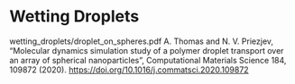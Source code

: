 # Wetting Droplets

wetting_droplets/droplet_on_spheres.pdf
A. Thomas and N. V. Priezjev, “Molecular dynamics simulation study of a polymer droplet transport over an array of spherical nanoparticles”, Computational Materials Science 184, 109872 (2020). 
https://doi.org/10.1016/j.commatsci.2020.109872


